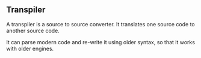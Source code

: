 ## Transpiler
A transpiler is a source to source converter. 
It translates one source code to another source code.

It can parse modern code and re-write it using older syntax, so that it works with older engines.